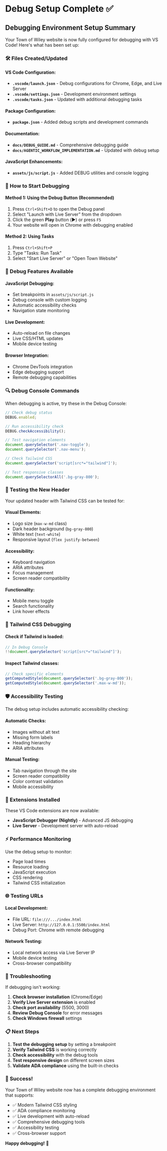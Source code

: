 # Debug Setup Complete ✅

## Debugging Environment Setup Summary

Your Town of Wiley website is now fully configured for debugging with VS Code!
Here's what has been set up:

### 🛠️ Files Created/Updated

#### VS Code Configuration:

- **`.vscode/launch.json`** - Debug configurations for Chrome, Edge, and Live
  Server
- **`.vscode/settings.json`** - Development environment settings
- **`.vscode/tasks.json`** - Updated with additional debugging tasks

#### Package Configuration:

- **`package.json`** - Added debug scripts and development commands

#### Documentation:

- **`docs/DEBUG_GUIDE.md`** - Comprehensive debugging guide
- **`docs/AGENTIC_WORKFLOW_IMPLEMENTATION.md`** - Updated with debug setup

#### JavaScript Enhancements:

- **`assets/js/script.js`** - Added DEBUG utilities and console logging

### 🎯 How to Start Debugging

#### Method 1: Using the Debug Button (Recommended)

1. Press `Ctrl+Shift+D` to open the Debug panel
2. Select "Launch with Live Server" from the dropdown
3. Click the green **Play** button (▶️) or press `F5`
4. Your website will open in Chrome with debugging enabled

#### Method 2: Using Tasks

1. Press `Ctrl+Shift+P`
2. Type "Tasks: Run Task"
3. Select "Start Live Server" or "Open Town Website"

### 🚀 Debug Features Available

#### JavaScript Debugging:

- Set breakpoints in `assets/js/script.js`
- Debug console with custom logging
- Automatic accessibility checks
- Navigation state monitoring

#### Live Development:

- Auto-reload on file changes
- Live CSS/HTML updates
- Mobile device testing

#### Browser Integration:

- Chrome DevTools integration
- Edge debugging support
- Remote debugging capabilities

### 🔍 Debug Console Commands

When debugging is active, try these in the Debug Console:

```javascript
// Check debug status
DEBUG.enabled;

// Run accessibility check
DEBUG.checkAccessibility();

// Test navigation elements
document.querySelector('.nav-toggle');
document.querySelector('.nav-menu');

// Check Tailwind CSS
document.querySelector('script[src*="tailwind"]');

// Test responsive classes
document.querySelectorAll('.bg-gray-800');
```

### 📱 Testing the New Header

Your updated header with Tailwind CSS can be tested for:

#### Visual Elements:

- Logo size (`max-w-md` class)
- Dark header background (`bg-gray-800`)
- White text (`text-white`)
- Responsive layout (`flex justify-between`)

#### Accessibility:

- Keyboard navigation
- ARIA attributes
- Focus management
- Screen reader compatibility

#### Functionality:

- Mobile menu toggle
- Search functionality
- Link hover effects

### 🎨 Tailwind CSS Debugging

#### Check if Tailwind is loaded:

```javascript
// In Debug Console
!!document.querySelector('script[src*="tailwind"]');
```

#### Inspect Tailwind classes:

```javascript
// Check specific elements
getComputedStyle(document.querySelector('.bg-gray-800'));
getComputedStyle(document.querySelector('.max-w-md'));
```

### 🛡️ Accessibility Testing

The debug setup includes automatic accessibility checking:

#### Automatic Checks:

- Images without alt text
- Missing form labels
- Heading hierarchy
- ARIA attributes

#### Manual Testing:

- Tab navigation through the site
- Screen reader compatibility
- Color contrast validation
- Mobile accessibility

### 🔧 Extensions Installed

These VS Code extensions are now available:

- **JavaScript Debugger (Nightly)** - Advanced JS debugging
- **Live Server** - Development server with auto-reload

### ⚡ Performance Monitoring

Use the debug setup to monitor:

- Page load times
- Resource loading
- JavaScript execution
- CSS rendering
- Tailwind CSS initialization

### 🌐 Testing URLs

#### Local Development:

- File URL: `file:///.../index.html`
- Live Server: `http://127.0.0.1:5500/index.html`
- Debug Port: Chrome with remote debugging

#### Network Testing:

- Local network access via Live Server IP
- Mobile device testing
- Cross-browser compatibility

### 🚨 Troubleshooting

If debugging isn't working:

1. **Check browser installation** (Chrome/Edge)
2. **Verify Live Server extension** is enabled
3. **Check port availability** (5500, 3000)
4. **Review Debug Console** for error messages
5. **Check Windows firewall** settings

### 📋 Next Steps

1. **Test the debugging setup** by setting a breakpoint
2. **Verify Tailwind CSS** is working correctly
3. **Check accessibility** with the debug tools
4. **Test responsive design** on different screen sizes
5. **Validate ADA compliance** using the built-in checks

### 🎉 Success!

Your Town of Wiley website now has a complete debugging environment that
supports:

- ✅ Modern Tailwind CSS styling
- ✅ ADA compliance monitoring
- ✅ Live development with auto-reload
- ✅ Comprehensive debugging tools
- ✅ Accessibility testing
- ✅ Cross-browser support

**Happy debugging!** 🚀
